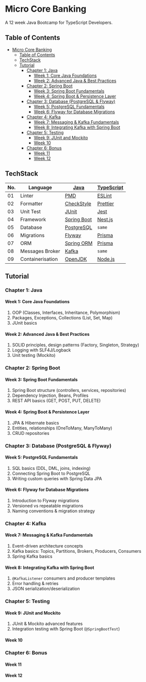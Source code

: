 # Micro Core Banking

A 12 week Java Bootcamp for TypeScript Developers.

## Table of Contents

- [Micro Core Banking](#micro-core-banking)
  - [Table of Contents](#table-of-contents)
  - [TechStack](#techstack)
  - [Tutorial](#tutorial)
    - [Chapter 1: Java](#chapter-1-java)
      - [Week 1: Core Java Foundations](#week-1-core-java-foundations)
      - [Week 2: Advanced Java \& Best Practices](#week-2-advanced-java--best-practices)
    - [Chapter 2: Spring Boot](#chapter-2-spring-boot)
      - [Week 3: Spring Boot Fundamentals](#week-3-spring-boot-fundamentals)
      - [Week 4: Spring Boot \& Persistence Layer](#week-4-spring-boot--persistence-layer)
    - [Chapter 3: Database (PostgreSQL \& Flyway)](#chapter-3-database-postgresql--flyway)
      - [Week 5: PostgreSQL Fundamentals](#week-5-postgresql-fundamentals)
      - [Week 6: Flyway for Database Migrations](#week-6-flyway-for-database-migrations)
    - [Chapter 4: Kafka](#chapter-4-kafka)
      - [Week 7: Messaging \& Kafka Fundamentals](#week-7-messaging--kafka-fundamentals)
      - [Week 8: Integrating Kafka with Spring Boot](#week-8-integrating-kafka-with-spring-boot)
    - [Chapter 5: Testing](#chapter-5-testing)
      - [Week 9: JUnit and Mockito](#week-9-junit-and-mockito)
      - [Week 10](#week-10)
    - [Chapter 6: Bonus](#chapter-6-bonus)
      - [Week 11](#week-11)
      - [Week 12](#week-12)

## TechStack

| No. | Language         | [Java][java]               | [TypeScript][typescript] |
| --- | ---------------- | -------------------------- | ------------------------ |
| 01  | Linter           | [PMD][pmd]                 | [ESLint][eslint]         |
| 02  | Formatter        | [CheckStyle][checkstyle]   | [Prettier][prettier]     |
| 03  | Unit Test        | [JUnit][junit]             | [Jest][jest]             |
| 04  | Framework        | [Spring Boot][spring-boot] | [Nest.js][nest.js]       |
| 05  | Database         | [PostgreSQL][postgresql]   | `same`                   |
| 06  | Migrations       | [Flyway][flyway]           | [Prisma][prisma]         |
| 07  | ORM              | [Spring ORM][spring-orm]   | [Prisma][prisma]         |
| 08  | Messages Broker  | [Kafka][kafka]             | `same`                   |
| 09  | Containerisation | [OpenJDK][docker-openjdk]  | [Node.js][docker-node]   |

## Tutorial

### Chapter 1: Java

#### Week 1: Core Java Foundations

1. OOP (Classes, Interfaces, Inheritance, Polymorphism)
2. Packages, Exceptions, Collections (List, Set, Map)
3. JUnit basics

#### Week 2: Advanced Java & Best Practices

1. SOLID principles, design patterns (Factory, Singleton, Strategy)
2. Logging with SLF4J/Logback
3. Unit testing (Mockito)

### Chapter 2: Spring Boot

#### Week 3: Spring Boot Fundamentals

1. Spring Boot structure (controllers, services, repositories)
2. Dependency Injection, Beans, Profiles
3. REST API basics (GET, POST, PUT, DELETE)

#### Week 4: Spring Boot & Persistence Layer

1. JPA & Hibernate basics
2. Entities, relationships (OneToMany, ManyToMany)
3. CRUD repositories

### Chapter 3: Database (PostgreSQL & Flyway)

#### Week 5: PostgreSQL Fundamentals

1. SQL basics (DDL, DML, joins, indexing)
2. Connecting Spring Boot to PostgreSQL
3. Writing custom queries with Spring Data JPA

#### Week 6: Flyway for Database Migrations

1. Introduction to Flyway migrations
2. Versioned vs repeatable migrations
3. Naming conventions & migration strategy

### Chapter 4: Kafka

#### Week 7: Messaging & Kafka Fundamentals

1. Event-driven architecture concepts
2. Kafka basics: Topics, Partitions, Brokers, Producers, Consumers
3. Spring Kafka basics

#### Week 8: Integrating Kafka with Spring Boot

1. `@KafkaListener` consumers and producer templates
2. Error handling & retries
3. JSON serialization/deserialization

### Chapter 5: Testing

#### Week 9: JUnit and Mockito

1. JUnit & Mockito advanced features
2. Integration testing with Spring Boot (`@SpringBootTest`)

#### Week 10

### Chapter 6: Bonus

#### Week 11

#### Week 12

[checkstyle]: https://checkstyle.sourceforge.io/
[docker-node]: https://hub.docker.com/_/node
[docker-openjdk]: https://hub.docker.com/_/openjdk
[eslint]: https://eslint.org/
[flyway]: https://www.red-gate.com/products/flyway/community/
[java]: https://www.java.com/en/
[jest]: https://jestjs.io/
[junit]: https://junit.org/
[kafka]: https://kafka.apache.org/
[nest.js]: https://nestjs.com/
[pmd]: https://pmd.github.io/
[postgresql]: https://www.postgresql.org/
[prettier]: https://prettier.io/
[prisma]: https://www.prisma.io/
[spring-boot]: https://spring.io/projects/spring-boot
[spring-orm]: https://docs.spring.io/spring-framework/reference/data-access/orm.html
[typescript]: https://www.typescriptlang.org/
